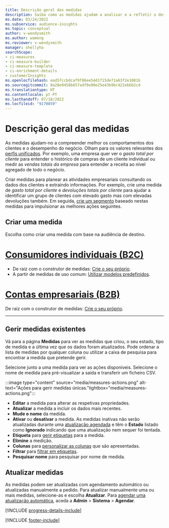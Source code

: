 ```yaml
---
title: Descrição geral das medidas
description: Saiba como as medidas ajudam a analisar e a refletir o desempenho da sua empresa.
ms.date: 03/24/2022
ms.subservice: audience-insights
ms.topic: conceptual
author: v-wendysmith
ms.author: wameng
ms.reviewer: v-wendysmith
manager: shellyha
searchScope:
- ci-measures
- ci-measure-builder
- ci-measure-template
- ci-enrichment-details
- customerInsights
ms.openlocfilehash: ead57ccbdcaf9f86ee54d1f15de71a63f2e1081b
ms.sourcegitcommit: 8a28e9458b857adf8e90e25e43b9bc422ebbb2cd
ms.translationtype: HT
ms.contentlocale: pt-PT
ms.lasthandoff: 07/18/2022
ms.locfileid: "9170859"
---
```

# <a name="measures-overview"></a>Descrição geral das medidas

As medidas ajudam-no a compreender melhor os comportamentos dos clientes e o desempenho do negócio. Olham para os valores relevantes dos [perfis unificados](data-unification.md). Por exemplo, uma empresa quer ver o *gasto total por cliente* para entender o histórico de compras de um cliente individual ou medir as *vendas totais da empresa* para entender a receita ao nível agregado de todo o negócio.

Criar medidas para planear as atividades empresariais consultando os dados dos clientes e extraindo informações. Por exemplo, crie uma medida de *gasto total por cliente* e *devoluções totais por cliente* para ajudar a identificar um grupo de clientes com elevado gasto mas com elevadas devoluções também. Em seguida, [crie um segmento](segments.md) baseado nestas medidas para impulsionar as melhores ações seguintes.

## <a name="create-a-measure"></a>Criar uma medida

Escolha como criar uma medida com base na audiência de destino.

# <a name="individual-consumers-b-to-c"></a>[Consumidores individuais (B2C)](#tab/b2c)

- De raiz com o construtor de medidas: [Crie o seu próprio](measure-builder.md).
- A partir de medidas de uso comum: [Utilizar modelos predefinidos](measure-templates.md).

# <a name="business-accounts-b-to-b"></a>[Contas empresariais (B2B)](#tab/b2b)

De raiz com o construtor de medidas: [Crie o seu próprio](measure-builder.md).

---

## <a name="manage-existing-measures"></a>Gerir medidas existentes

Vá para a página **Medidas** para ver as medidas que criou, o seu estado, tipo de medida e a última vez que os dados foram atualizados. Pode ordenar a lista de medidas por qualquer coluna ou utilizar a caixa de pesquisa para encontrar a medida que pretende gerir.

Selecione junto a uma medida para ver as ações disponíveis. Selecione o nome de medida para pré-visualizar a saída e transferir um ficheiro CSV.

:::image type="content" source="media/measures-actions.png" alt-text="Ações para gerir medidas únicas."lightbox="media/measures-actions.png":::

- **Editar** a medida para alterar as respetivas propriedades.
- **Atualizar** a medida a incluir os dados mais recentes.
- **Mude o nome** da medida.
- **Ativar** ou **desativar** a medida. As medidas inativas não serão atualizadas durante uma [atualização agendada](system.md#schedule-tab) e têm o **Estado** listado como **Ignorado** indicando que uma atualização nem sequer foi tentada.
- **Etiqueta** para [gerir etiquetas](work-with-tags-columns.md#manage-tags) para a medida.
- **Elimine** a medição.
- **Colunas** para [personalizar as colunas](work-with-tags-columns.md#customize-columns) que são apresentadas.
- **Filtrar** para [filtrar em etiquetas](work-with-tags-columns.md#filter-on-tags).
- **Pesquisar nome** para pesquisar por nome de medida.

## <a name="refresh-measures"></a>Atualizar medidas

As medidas podem ser atualizadas com agendamento automático ou atualizadas manualmente a pedido. Para atualizar manualmente uma ou mais medidas, selecione-as e escolha **Atualizar**. Para [agendar uma atualização automática](system.md#schedule-tab), aceda a **Admin** > **Sistema** > **Agendar**.

[!INCLUDE [progress-details-include](includes/progress-details-pane.md)]

[!INCLUDE [footer-include](includes/footer-banner.md)]
